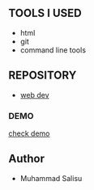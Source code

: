 ## TOOLS I USED
- html
- git
- command line tools
## REPOSITORY
- [web dev](https://github.com/Muha-coder-dev/web-development-learning)

### DEMO
[check demo](https://muha-coder-dev.github.io/web-development-learning/)
## Author
- Muhammad Salisu
